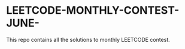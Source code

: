 # LEETCODE-MONTHLY-CONTEST-JUNE-
This repo contains all the solutions to monthly LEETCODE contest. 
